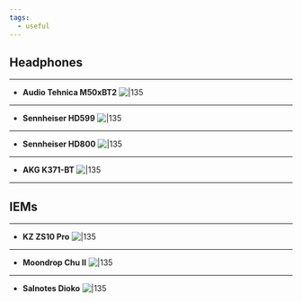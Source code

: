 ```yaml
---
tags:
  - useful
---
```



## Headphones
****
- **Audio Tehnica M50xBT2**
![|135](https://i.imgur.com/J1QDb9w.png)
****
-  **Sennheiser HD599**
![|135](https://i.imgur.com/fk8KLN9.png)
****
- **Sennheiser HD800**
![|135](https://i.imgur.com/9yfb2h7.png)
****
- **AKG K371-BT**
![|135](https://i.imgur.com/51GOnUa.png)
***
## IEMs
****
- **KZ ZS10 Pro**
![|135](https://i.imgur.com/b2WdvyF.png)
****
- **Moondrop Chu II**
![|135](https://i.imgur.com/l3PvcFj.png)
****
- **Salnotes Dioko**
![|135](https://i.imgur.com/bFbAVWA.png)
